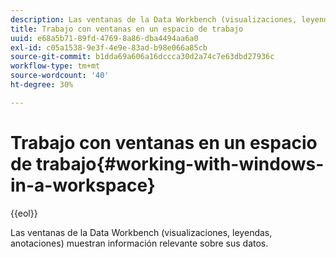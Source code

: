 ```yaml
---
description: Las ventanas de la Data Workbench (visualizaciones, leyendas, anotaciones) muestran información relevante sobre sus datos.
title: Trabajo con ventanas en un espacio de trabajo
uuid: e68a5b71-89fd-4769-8a86-dba4494aa6a0
exl-id: c05a1538-9e3f-4e9e-83ad-b98e066a85cb
source-git-commit: b1dda69a606a16dccca30d2a74c7e63dbd27936c
workflow-type: tm+mt
source-wordcount: '40'
ht-degree: 30%

---
```


# Trabajo con ventanas en un espacio de trabajo{#working-with-windows-in-a-workspace}

{{eol}}

Las ventanas de la Data Workbench (visualizaciones, leyendas, anotaciones) muestran información relevante sobre sus datos.
